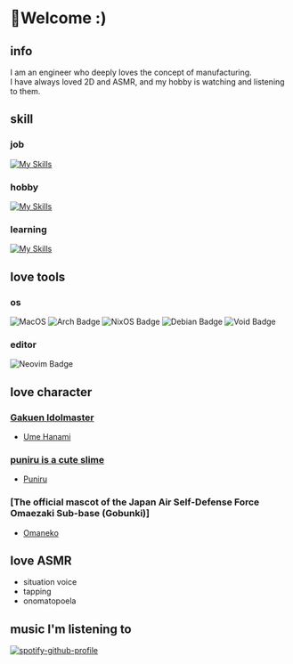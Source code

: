 # :mechanical_arm:Welcome :)

## info

I am an engineer who deeply loves the concept of manufacturing.  
I have always loved 2D and ASMR, and my hobby is watching and listening to them.

## skill

### job

[![My Skills](https://skillicons.dev/icons?i=go,typescript)](https://skillicons.dev)

### hobby

[![My Skills](https://skillicons.dev/icons?i=rust,python,javascript,nix,lua)](https://skillicons.dev)

### learning

[![My Skills](https://skillicons.dev/icons?i=php)](https://skillicons.dev)

## love tools

### os

![MacOS](https://img.shields.io/badge/mac%20os-000000?style=for-the-badge&logo=macos&logoColor=F0F0F0) ![Arch Badge](https://img.shields.io/badge/Arch%20Linux-AUR-blue?style=for-the-badge&logo=archlinux) ![NixOS Badge](https://img.shields.io/static/v1?style=for-the-badge&message=NixOS&color=5277C3&logo=NixOS&logoColor=FFFFFF&label=) ![Debian Badge](https://img.shields.io/badge/debian-red?style=for-the-badge&logo=debian&logoColor=orange&color=darkred) ![Void Badge](https://img.shields.io/badge/void%20linux-8A2BE2?style=for-the-badge&color=478061&logo=voidlinux&logoColor=white)

### editor

![Neovim Badge](https://img.shields.io/badge/Neovim-57A143?logo=neovim&logoColor=white&style=for-the-badge)

## love character

### [Gakuen Idolmaster](https://gakuen.idolmaster-official.jp/)
- [Ume Hanami]([https://gakuen.idolmaster-official.jp/idol/ume/](https://dic.pixiv.net/a/%E8%8A%B1%E6%B5%B7%E4%BD%91%E8%8A%BD))

### [puniru is a cute slime](https://puniru-anime.com/)

- [Puniru]([https://puniru-anime.com/character/puniru/](https://dic.pixiv.net/a/%E3%81%B7%E3%81%AB%E3%82%8B))

### [The official mascot of the Japan Air Self-Defense Force Omaezaki Sub-base (Gobunki)]

- [Omaneko](https://dic.pixiv.net/a/%E3%81%8A%E3%81%BE%E3%81%AD%E3%81%93)

## love ASMR

- situation voice
- tapping
- onomatopoela

## music I'm listening to

[![spotify-github-profile](https://spotify-github-profile.kittinanx.com/api/view?uid=31mutftjvmkov3h6n3gweb6ccr24&cover_image=true&theme=compact&show_offline=false&background_color=121212&interchange=false)](https://spotify-github-profile.kittinanx.com/api/view?uid=31mutftjvmkov3h6n3gweb6ccr24&redirect=true)
